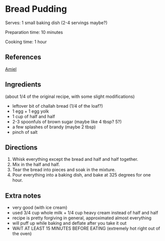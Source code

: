 # Bread Pudding

Serves: 1 small baking dish (2-4 servings maybe?)

Preparation time: 10 minutes

Cooking time: 1 hour

## References

[Amiel](https://www.bonappetit.com/recipe/day-old-doughnut-bread-pudding)

## Ingredients

(about 1/4 of the original recipe, with some slight modifications)

- leftover bit of challah bread (1/4 of the loaf?)
- 1 egg + 1 egg yolk
- 1 cup of half and half
- 2-3 spoonfuls of brown sugar (maybe like 4 tbsp? 5?)
- a few splashes of brandy (maybe 2 tbsp)
- pinch of salt

## Directions

1. Whisk everything except the bread and half and half together.
2. Mix in the half and half.
3. Tear the bread into pieces and soak in the mixture.
4. Pour everything into a baking dish, and bake at 325 degrees for one hour.

## Extra notes
- very good (with ice cream)
- used 3/4 cup whole milk + 1/4 cup heavy cream instead of half and half
- recipe is pretty forgiving in general, approximated almost everything
- will puff up while baking and deflate after you take it out
- WAIT AT LEAST 15 MINUTES BEFORE EATING (extremely hot right out of the oven)